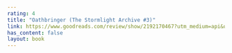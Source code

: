 ```yaml
---
rating: 4
title: "Oathbringer (The Stormlight Archive #3)"
link: https://www.goodreads.com/review/show/2192170467?utm_medium=api&utm_source=rss
has_content: false
layout: book
---
```

